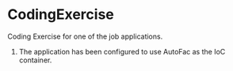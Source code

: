 # CodingExercise
Coding Exercise for one of the job applications.

1. The application has been configured to use AutoFac as the IoC container.

